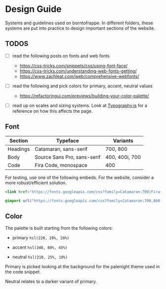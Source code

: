 # Design Guide

Systems and guidelines used on borntofrappe. In different folders, these systems are put into practice to design important sections of the website.

## TODOS

- [ ] read the following posts on fonts and web fonts

  - https://css-tricks.com/snippets/css/using-font-face/
  - https://css-tricks.com/understanding-web-fonts-getting/
  - https://www.zachleat.com/web/comprehensive-webfonts/

- [ ] read the following and pick colors for primary, accent, neutral values

  - https://refactoringui.com/previews/building-your-color-palette/

- [ ] read up on scales and sizing systems. Look at [Typography.js](https://kyleamathews.github.io/typography.js/) for a reference on how this affects the page.

## Font

| Section  | Typeface                    | Variants       |
| -------- | --------------------------- | -------------- |
| Headings | Catamaran, sans-serif       | 700, 800       |
| Body     | Source Sans Pro, sans-serif | 400, 400i, 700 |
| Code     | Fira Code, monospace        | 400            |

For testing, use one of the following embeds. For the website, consider a more robust/efficient solution.

```html
<link href="https://fonts.googleapis.com/css?family=Catamaran:700|Fira+Code|Source+Sans+Pro:400,400i,700&display=swap" rel="stylesheet" />
```

```css
@import url("https://fonts.googleapis.com/css?family=Catamaran:700,800|Fira+Code|Source+Sans+Pro:400,400i,700&display=swap");
```

## Color

The palette is built starting from the following colors:

- primary `hsl(220, 20%, 20%)`

- accent `hsl(340, 80%, 45%)`

- neutral `hsl(210, 25%, 10%)`

Primary is picked looking at the background for the palenight theme used in the code snippet.

Neutral relates to a darker variant of primary.
